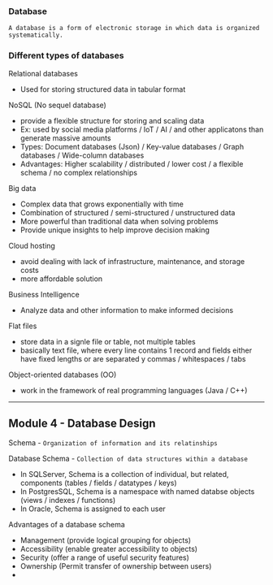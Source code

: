 
### Database
`A database is a form of electronic storage in which data is organized systematically.`

### Different types of databases
Relational databases
- Used for storing structured data in tabular format

NoSQL (No sequel database)
- provide a flexible structure for storing and scaling data
- Ex: used by social media platforms / IoT / AI / and other applicatons than generate massive amounts
- Types: Document databases (Json) / Key-value databases / Graph databases / Wide-column databases
- Advantages: Higher scalability / distributed / lower cost / a flexible schema / no complex relationships

Big data
- Complex data that grows exponentially with time
- Combination of structured / semi-structured / unstructured data
- More powerful than traditional data when solving problems
- Provide unique insights to help improve decision making

Cloud hosting
- avoid dealing with lack of infrastructure, maintenance, and storage costs
- more affordable solution

Business Intelligence
- Analyze data and other information to make informed decisions

Flat files
- store data in a signle file or table, not multiple tables
- basically text file, where every line contains 1 record and fields either have fixed lengths or are separated y commas / whitespaces / tabs

Object-oriented databases (OO)
- work in the framework of real programming languages (Java / C++)

----------------
## Module 4 - Database Design

Schema - `Organization of information and its relatinships`

Database Schema - `Collection of data structures within a database`
- In SQLServer, Schema is a collection of individual, but related, components (tables / fields / datatypes / keys)
- In PostgresSQL, Schema is a namespace with named databse objects (views / indexes / functions)
- In Oracle, Schema is assigned to each user

Advantages of a database schema
- Management (provide logical grouping for objects)
- Accessibility (enable greater accessibility to objects)
- Security (offer a range of useful security features)
- Ownership (Permit transfer of ownership between users)
- 

